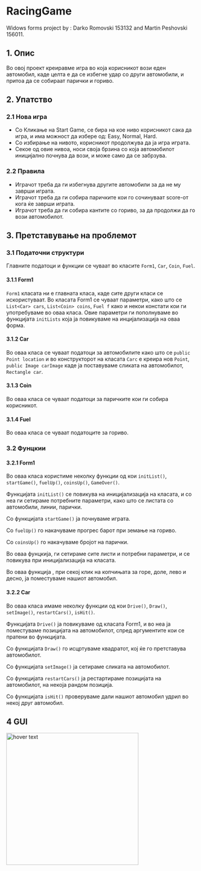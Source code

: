 # RacingGame

Widows forms project by : Darko Romovski 153132 and Martin Peshovski 156011.

## 1. Опис

Во овој проект креиравме игра во која корисникот вози еден автомобил, каде целта е да се избегне удар со други автомобили, и притоа да се собираат парички и гориво.

## 2. Упатство

### 2.1 Нова игра

  - Со Кликање на Start Game, се бира на кое ниво корисникот сака да игра, и има можност да избере од:
    Easy,
    Normal,
    Hard.
  - Со избирање на нивото, корисникот продолжува да ја игра играта.
  - Секое од овие нивоа, носи своја брзина со која автомобилот иницијално почнува да вози, и може само да се забрзува.

### 2.2 Правила

  - Играчот треба да ги избегнува другите автомобили за да не му заврши играта.
  - Играчот треба да ги собира паричките кои го сочинуваат score-от кога ќе заврши играта.
  - Играчот треба да ги собира кантите со гориво, за да продолжи да го вози автомобилот.

## 3. Претставување на проблемот

### 3.1 Податочни структури

Главните податоци и функции се чуваат во класите `Form1`, `Car`, `Coin`, `Fuel`.


#### 3.1.1 Form1

`Form1` класата ни е главната класа, каде сите други класи се искористуваат.
Во класата Form1 се чуваат параметри, како што се `List<Car> cars`, `List<Coin> coins`, `Fuel f` како и некои констати кои ги употребуваме во оваа класа.
Овие параметри ги пополнуваме во функцијата `initLists` која ја повикуваме на инцијализација на оваа форма.

#### 3.1.2 Car

Во оваа класа се чуваат податоци за автомобилите како што се `public Point location` и во конструкторот на класата `Carс` е креира нов `Point`, `public Image carImage` каде ја поставуваме сликата на автомобилот, `Rectangle car`.

#### 3.1.3 Coin

Во оваа класа се чуваат податоци за паричките кои ги собира корисникот.

#### 3.1.4 Fuel 

Во оваа класа се чуваат податоците за гориво.

### 3.2 Фунцкии

#### 3.2.1 Form1

Во оваа класа користиме неколку функции од кои `initList()`, `startGame()`, `fuelUp()`, `coinsUp()`, `GameOver()`.

Функцијата `initList()` се повикува на иницијализација на класата, и со неа ги сетираме потребните параметри, како што се листата со автомобили, линии, парички.

Со функцијата `startGame()` ја почнуваме играта.

Со `fuelUp()` го накачуваме прогрес барот при земање на гориво.

Сo `coinsUp()` го накачуваме бројот на парички.

Во оваа фунцкија, ги сетираме сите листи и потребни параметри, и се повикува при иницијализација на класата.

Во оваа функција , при секој клик на копчињата за горе, доле, лево и десно, ја поместуваме нашиот автомобил.

#### 3.2.2 Car

Во оваа класа имаме неколку функции од кои `Drive()`, `Draw()`, `setImage()`, `restartCars()`, `isHit()`.

Функцијата `Drive()` ја повикуваме од класата Form1, и во неа ја поместуваме позицијата на автомобилот, спред аргументите кои се пратени во функцијата.

Со функцијата  `Draw()` го исцртуваме квадратот, кој ќе го претставува автомобилот.

Со функцијата `setImage()` ја сетираме сликата на автомобилот.

Со функцијата `restartCars()` ја рестартираме позицијата на автомобилот, на некоја рандом позиција.

Со функцијата `isHit()` проверуваме дали нашиот автомобил удрил во некој друг автомобил.


## 4 GUI
<img src="prntscr.com/td0i1s" width="350" title="hover text">




